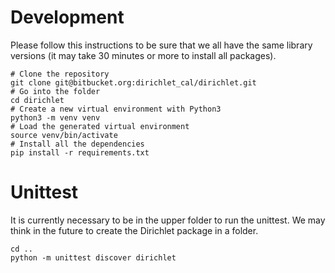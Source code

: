 # Development

Please follow this instructions to be sure that we all have the same library
versions (it may take 30 minutes or more to install all packages).

```
# Clone the repository
git clone git@bitbucket.org:dirichlet_cal/dirichlet.git
# Go into the folder
cd dirichlet
# Create a new virtual environment with Python3
python3 -m venv venv
# Load the generated virtual environment
source venv/bin/activate
# Install all the dependencies
pip install -r requirements.txt
```

# Unittest

It is currently necessary to be in the upper folder to run the unittest. We may
think in the future to create the Dirichlet package in a folder.

```
cd ..
python -m unittest discover dirichlet
```
